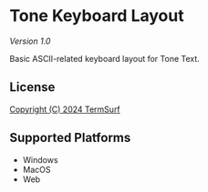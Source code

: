 # Tone Keyboard Layout

_Version 1.0_

Basic ASCII-related keyboard layout for Tone Text.

## License

[Copyright (C) 2024 TermSurf](LICENSE.md)

## Supported Platforms

- Windows
- MacOS
- Web
